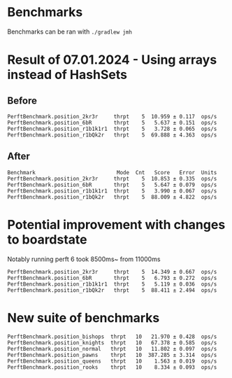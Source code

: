 # Benchmarks

Benchmarks can be ran with `./gradlew jmh`

# Result of 07.01.2024 - Using arrays instead of HashSets

## Before 
```
PerftBenchmark.position_2kr3r     thrpt    5  10.959 ± 0.117  ops/s
PerftBenchmark.position_6bR       thrpt    5   5.637 ± 0.151  ops/s
PerftBenchmark.position_r1b1k1r1  thrpt    5   3.728 ± 0.065  ops/s
PerftBenchmark.position_r1bQk2r   thrpt    5  69.888 ± 4.363  ops/s
```

## After
```
Benchmark                          Mode  Cnt   Score   Error  Units
PerftBenchmark.position_2kr3r     thrpt    5  10.853 ± 0.335  ops/s
PerftBenchmark.position_6bR       thrpt    5   5.647 ± 0.079  ops/s
PerftBenchmark.position_r1b1k1r1  thrpt    5   3.990 ± 0.067  ops/s
PerftBenchmark.position_r1bQk2r   thrpt    5  88.009 ± 4.822  ops/s
```


# Potential improvement with changes to boardstate

Notably running perft 6 took 8500ms~ from 11000ms

```
PerftBenchmark.position_2kr3r     thrpt    5  14.349 ± 0.667  ops/s
PerftBenchmark.position_6bR       thrpt    5   6.793 ± 0.272  ops/s
PerftBenchmark.position_r1b1k1r1  thrpt    5   5.119 ± 0.036  ops/s
PerftBenchmark.position_r1bQk2r   thrpt    5  88.411 ± 2.494  ops/s
```

# New suite of benchmarks

```
PerftBenchmark.position_bishops  thrpt   10   21.970 ± 0.428  ops/s
PerftBenchmark.position_knights  thrpt   10   67.378 ± 0.585  ops/s
PerftBenchmark.position_normal   thrpt   10   11.802 ± 0.097  ops/s
PerftBenchmark.position_pawns    thrpt   10  387.285 ± 3.314  ops/s
PerftBenchmark.position_queens   thrpt   10    1.563 ± 0.019  ops/s
PerftBenchmark.position_rooks    thrpt   10    8.334 ± 0.093  ops/s
```
